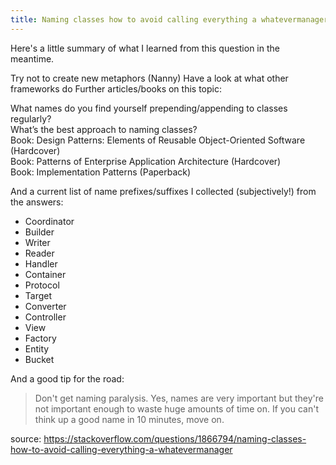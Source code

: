 ```yaml
---
title: Naming classes how to avoid calling everything a whatevermanager
---
```


Here's a little summary of what I learned from this question in the meantime.

Try not to create new metaphors (Nanny)
Have a look at what other frameworks do
Further articles/books on this topic:

What names do you find yourself prepending/appending to classes regularly?  
What’s the best approach to naming classes?  
Book: Design Patterns: Elements of Reusable Object-Oriented Software (Hardcover)  
Book: Patterns of Enterprise Application Architecture (Hardcover)  
Book: Implementation Patterns (Paperback)  

And a current list of name prefixes/suffixes I collected (subjectively!) from the answers:

- Coordinator
- Builder
- Writer
- Reader
- Handler
- Container
- Protocol
- Target
- Converter
- Controller
- View
- Factory
- Entity
- Bucket

And a good tip for the road:

>Don't get naming paralysis.
>Yes, names are very important but they're not important enough to waste huge amounts of time on.
>If you can't think up a good name in 10 minutes, move on.

source: https://stackoverflow.com/questions/1866794/naming-classes-how-to-avoid-calling-everything-a-whatevermanager